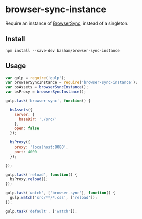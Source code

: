# browser-sync-instance

Require an instance of [BrowserSync](https://github.com/shakyShane/browser-sync), instead of a singleton.

## Install

```
npm install --save-dev basham/browser-sync-instance
```

## Usage

```js
var gulp = require('gulp');
var browserSyncInstance = require('browser-sync-instance');
var bsAssets = browserSyncInstance();
var bsProxy = browserSyncInstance();

gulp.task('browser-sync', function() {

  bsAssets({
    server: {
      baseDir: './src/'
    },
    open: false
  });

  bsProxy({
    proxy: 'localhost:8080',
    port: 4000
  });

});

gulp.task('reload', function() {
  bsProxy.reload();
});

gulp.task('watch', ['browser-sync'], function() {
  gulp.watch('src/**/*.css', ['reload']);
});

gulp.task('default', ['watch']);
```
